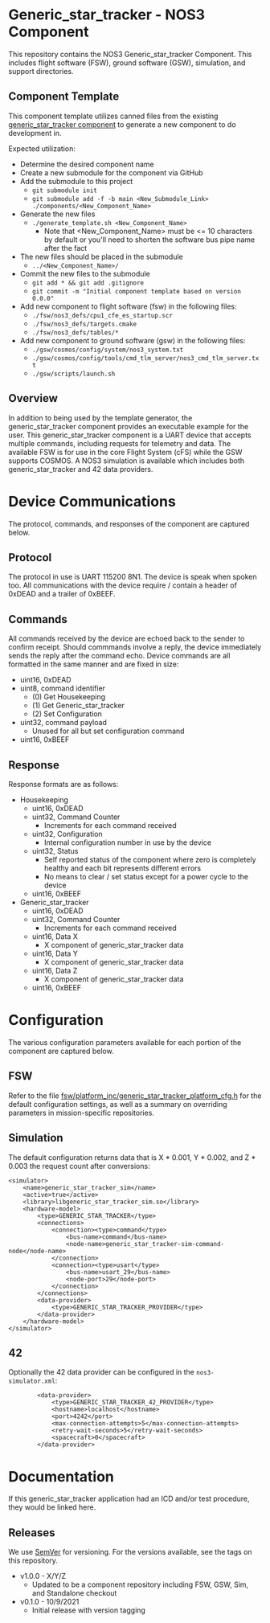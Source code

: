 # Generic_star_tracker - NOS3 Component
This repository contains the NOS3 Generic_star_tracker Component.
This includes flight software (FSW), ground software (GSW), simulation, and support directories.

## Component Template
This component template utilizes canned files from the existing [generic_star_tracker component](https://github.com/nasa-itc/generic_star_tracker) to generate a new component to do development in.

Expected utilization:  
* Determine the desired component name
* Create a new submodule for the component via GitHub
* Add the submodule to this project
  * `git submodule init`
  * `git submodule add -f -b main <New_Submodule_Link> ./components/<New_Component_Name>`
* Generate the new files
  * `./generate_template.sh <New_Component_Name>`
    * Note that <New_Component_Name> must be <= 10 characters by default or you'll need to shorten the software bus pipe name after the fact
* The new files should be placed in the submodule
  * `../<New_Component_Name>/`
* Commit the new files to the submodule
  * `git add * && git add .gitignore`
  * `git commit -m "Initial component template based on version 0.0.0"`
* Add new component to flight software (fsw) in the following files:
  * `./fsw/nos3_defs/cpu1_cfe_es_startup.scr`
  * `./fsw/nos3_defs/targets.cmake`
  * `./fsw/nos3_defs/tables/*`
* Add new component to ground software (gsw) in the following files:
  * `./gsw/cosmos/config/system/nos3_system.txt`
  * `./gsw/cosmos/config/tools/cmd_tlm_server/nos3_cmd_tlm_server.txt`
  * `./gsw/scripts/launch.sh`

## Overview
In addition to being used by the template generator, the generic_star_tracker component provides an executable example for the user.  This generic_star_tracker component is a UART device that accepts multiple commands, including requests for telemetry and data.
The available FSW is for use in the core Flight System (cFS) while the GSW supports COSMOS.
A NOS3 simulation is available which includes both generic_star_tracker and 42 data providers.


# Device Communications
The protocol, commands, and responses of the component are captured below.

## Protocol
The protocol in use is UART 115200 8N1.
The device is speak when spoken too.
All communications with the device require / contain a header of 0xDEAD and a trailer of 0xBEEF.

## Commands
All commands received by the device are echoed back to the sender to confirm receipt.
Should commmands involve a reply, the device immediately sends the reply after the command echo.
Device commands are all formatted in the same manner and are fixed in size:
* uint16, 0xDEAD
* uint8, command identifier
  - (0) Get Housekeeping
  - (1) Get Generic_star_tracker
  - (2) Set Configuration
* uint32, command payload
  - Unused for all but set configuration command
* uint16, 0xBEEF

## Response
Response formats are as follows:
* Housekeeping
  - uint16, 0xDEAD
  - uint32, Command Counter
    * Increments for each command received
  - uint32, Configuration
    * Internal configuration number in use by the device
  - uint32, Status
    * Self reported status of the component where zero is completely healthy and each bit represents different errors
    * No means to clear / set status except for a power cycle to the device
  - uint16, 0xBEEF
* Generic_star_tracker
  - uint16, 0xDEAD
  - uint32, Command Counter
    * Increments for each command received
  - uint16, Data X
    * X component of generic_star_tracker data
  - uint16, Data Y
    * X component of generic_star_tracker data
  - uint16, Data Z
    * X component of generic_star_tracker data
  - uint16, 0xBEEF


# Configuration
The various configuration parameters available for each portion of the component are captured below.

## FSW
Refer to the file [fsw/platform_inc/generic_star_tracker_platform_cfg.h](fsw/platform_inc/generic_star_tracker_platform_cfg.h) for the default
configuration settings, as well as a summary on overriding parameters in mission-specific repositories.

## Simulation
The default configuration returns data that is X * 0.001, Y * 0.002, and Z * 0.003 the request count after conversions:
```
<simulator>
    <name>generic_star_tracker_sim</name>
    <active>true</active>
    <library>libgeneric_star_tracker_sim.so</library>
    <hardware-model>
        <type>GENERIC_STAR_TRACKER</type>
        <connections>
            <connection><type>command</type>
                <bus-name>command</bus-name>
                <node-name>generic_star_tracker-sim-command-node</node-name>
            </connection>
            <connection><type>usart</type>
                <bus-name>usart_29</bus-name>
                <node-port>29</node-port>
            </connection>
        </connections>
        <data-provider>
            <type>GENERIC_STAR_TRACKER_PROVIDER</type>
        </data-provider>
    </hardware-model>
</simulator>
```

## 42
Optionally the 42 data provider can be configured in the `nos3-simulator.xml`:
```
        <data-provider>
            <type>GENERIC_STAR_TRACKER_42_PROVIDER</type>
            <hostname>localhost</hostname>
            <port>4242</port>
            <max-connection-attempts>5</max-connection-attempts>
            <retry-wait-seconds>5</retry-wait-seconds>
            <spacecraft>0</spacecraft>
        </data-provider>
```


# Documentation
If this generic_star_tracker application had an ICD and/or test procedure, they would be linked here.

## Releases
We use [SemVer](http://semver.org/) for versioning. For the versions available, see the tags on this repository.
* v1.0.0 - X/Y/Z 
  - Updated to be a component repository including FSW, GSW, Sim, and Standalone checkout
* v0.1.0 - 10/9/2021 
  - Initial release with version tagging
